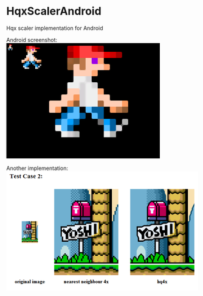 # HqxScalerAndroid
Hqx scaler implementation for Android

Android screenshot:
![demo1](dave_demo.png)

Another implementation:
![demo2](yoshi_demo.png)